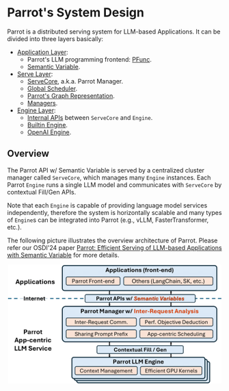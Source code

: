 # Parrot's System Design

Parrot is a distributed serving system for LLM-based Applications. It can be divided into three layers basically:
- [Application Layer](app_layer/):
    - Parrot's LLM programming frontend: [PFunc](app_layer/pfunc.md).
    - [Semantic Variable](app_layer/semantic_variable.md).
- [Serve Layer](serve_layer/):
    - [ServeCore](serve_layer/core.md), a.k.a. Parrot Manager.
    - [Global Scheduler](serve_layer/global_scheduler.md).
    - [Parrot's Graph Representation](serve_layer/graph.md).
    - [Managers](serve_layer/managers.md).
- [Engine Layer](engine_layer/):
    - [Internal APIs](engine_layer/engine_apis.md) between `ServeCore` and `Engine`.
    - [Builtin Engine](engine_layer/builtin_engine.md).
    - [OpenAI Engine](engine_layer/openai_engine.md).

## Overview

The Parrot API w/ Semantic Variable is served by a centralized cluster manager called `ServeCore`, which manages many `Engine` instances. Each Parrot `Engine` runs a single LLM model and communicates with `ServeCore` by contextual Fill/Gen APIs.

Note that each `Engine` is capable of providing language model services independently, therefore the system is horizontally scalable and many types of `Engine`s can be integrated into Parrot (e.g., vLLM, FasterTransformer, etc.).

The following picture illustrates the overview architecture of Parrot. Please refer our OSDI'24 paper [Parrot: Efficient Serving of LLM-based Applications with Semantic Variable](https://www.usenix.org/system/files/osdi24-lin-chaofan.pdf) for more details.

<div align="center">
  <img src="../assets/arch_paper_ver.png" width="500px" />
</div>
